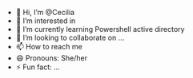 - 👋 Hi, I’m @Cecilia
- 👀 I’m interested in 
- 🌱 I’m currently learning Powershell active directory
- 💞️ I’m looking to collaborate on ...
- 📫 How to reach me 
- 😄 Pronouns: She/her
- ⚡ Fun fact: ...

<!---
CeciliaDO/CeciliaDO is a ✨ special ✨ repository because its `README.md` (this file) appears on your GitHub profile.
You can click the Preview link to take a look at your changes.
--->
